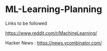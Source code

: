 # ML-Learning-Planning

Links to be followed

https://www.reddit.com/r/MachineLearning/

Hacker News : https://news.ycombinator.com/
